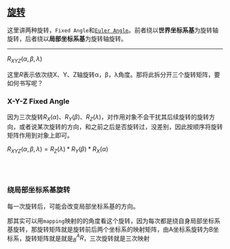 ## [旋转](https://zhuanlan.zhihu.com/p/104677174)

这里讲两种旋转，`Fixed Angle`和[`Euler Angle`](https://zhuanlan.zhihu.com/p/626258420?utm_id=0)。前者绕以**世界坐标系基**为旋转轴旋转，后者绕以**局部坐标系基**为旋转轴旋转。

----
$R_{XYZ}(α,β,λ)$

这里$R$表示依次绕X、Y、Z轴旋转α，β，λ角度。那将此拆分开三个旋转矩阵，要如何书写呢？

### X-Y-Z Fixed Angle 
因为三次旋转$R_X(α)$、$R_Y(β)$、$R_Z(λ)$，对作用对象不会干扰其后续旋转的旋转方向，或者说某次旋转的方向，和之前之后是否旋转过，没差别，因此按顺序将旋转矩阵作用到对象上即可。

$R_{XYZ}(α,β,λ) = R_Z(λ) * R_Y(β) * R_X(α)$

<br>
<br>

### 绕局部坐标系基旋转
每一次旋转后，可能会改变局部坐标系基的方向。

那其实可以用`mapping`映射的的角度看这个旋转，因为每次都是绕自身局部坐标系基旋转，那旋转矩阵就是旋转前后两个坐标系的映射矩阵，由A坐标系旋转为B坐标系，旋转矩阵就是就是$^A_BR$，三次旋转就是三次映射 